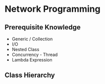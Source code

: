 # Network Programming

## Prerequisite Knowledge

* Generic / Collection
* I/O
* Nested Class
* Concurrency - Thread
* Lambda Expression

## Class Hierarchy
